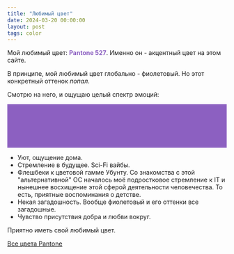 ```yaml
---
title: "Любимый цвет"
date: 2024-03-20 00:00:00
layout: post
tags: color
---
```


Мой любимый цвет: **<span style="color: #8c60c1">Pantone 527</span>**. Именно он - акцентный цвет на этом сайте.

<!--more-->

В принципе, мой любимый цвет глобально - фиолетовый. Но этот конкретный оттенок *попал*.

Смотрю на него, и ощущаю целый спектр эмоций:

<p style="
height: 100px;
background-color: #8c60c1
"></p>

- Уют, ощущение дома.
- Стремление в будущее. Sci-Fi вайбы.
- Флешбеки к цветовой гамме Убунту. Со знакомства с этой "альтернативной" ОС началось моё подростковое стремление к IT и нынешнее восхищение этой сферой деятельности человечества. То есть, приятные воспоминания о детстве.
- Некая загадошность. Вообще фиолетовый и его оттенки все загадошные.
- Чувство присутствия добра и любви вокруг.

Приятно иметь свой любимый цвет.

[Все цвета Pantone](https://www.pantone-colours.com/)

